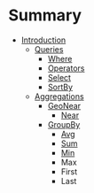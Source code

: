 # Summary

* [Introduction](README.md)
   * [Queries](documentation/queries/queries.md)
       * [Where](documentation/queries/where.md)
       * [Operators](documentation/queries/operators.md)
       * [Select](documentation/queries/select.md)
       * [SortBy](documentation/queries/sortby.md)
   * [Aggregations](documentation/aggregations/aggregationsmd.md)
       * [GeoNear](documentation/aggregations/geonear/README.md)
           * [Near](documentation/aggregations/geonear/near.md)
       * [GroupBy](documentation/aggregations/groupby/README.md)
           * [Avg](documentation/aggregations/groupby/avg.md)
           * [Sum](documentation/aggregations/groupby/sum.md)
           * [Min](documentation/aggregations/groupby/min.md)
           * Max
           * First
           * Last

